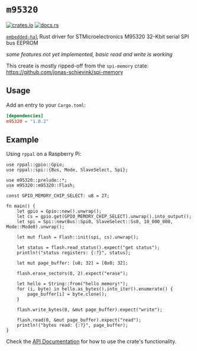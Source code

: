 # `m95320`

[![crates.io](https://img.shields.io/crates/v/m95320.svg)](https://crates.io/crates/m95320)
[![docs.rs](https://docs.rs/m95320/badge.svg)](https://docs.rs/m95320/)

[`embedded-hal`] Rust driver for STMicroelectronics M95320 32-Kbit serial SPI bus EEPROM

*some features not yet implemented, basic read and write is working*

This create is mostly ripped-off from the `spi-memory` crate: https://github.com/jonas-schievink/spi-memory


[`embedded-hal`]: https://github.com/rust-embedded/embedded-hal

## Usage

Add an entry to your `Cargo.toml`:

```toml
[dependencies]
m95320 = "1.0.2"
```

## Example
Using `rppal` on a Raspberry Pi:
```
use rppal::gpio::Gpio;
use rppal::spi::{Bus, Mode, SlaveSelect, Spi};

use m95320::prelude::*;
use m95320::m95320::Flash;

const GPIO_MEMORY_CHIP_SELECT: u8 = 27;

fn main() {
    let gpio = Gpio::new().unwrap();
    let cs = gpio.get(GPIO_MEMORY_CHIP_SELECT).unwrap().into_output();
    let spi = Spi::new(Bus::Spi0, SlaveSelect::Ss0, 10_000_000, Mode::Mode0).unwrap();

    let mut flash = Flash::init(spi, cs).unwrap();

    let status = flash.read_status().expect("get status");
    println!("status registers: {:?}", status);

    let mut page_buffer: [u8; 32] = [0x0; 32];

    flash.erase_sectors(0, 2).expect("erase");

    let hello = String::from("hello memory!");
    for (i, byte) in hello.as_bytes().into_iter().enumerate() {
        page_buffer[i] = byte.clone();
    }

    flash.write_bytes(0, &mut page_buffer).expect("write");
    
    flash.read(0, &mut page_buffer).expect("read");
    println!("bytes read: {:?}", page_buffer);
}
```

Check the [API Documentation](https://docs.rs/m95320/) for how to use the
crate's functionality.
